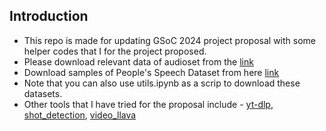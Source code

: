 ## Introduction
- This repo is made for updating GSoC 2024 project proposal with some helper codes that I for the project proposed. 
- Please download relevant data of audioset from the [link](https://research.google.com/audioset/download_strong.html)
- Download samples of People's Speech Dataset from here [link](https://huggingface.co/datasets/MLCommons/peoples_speech)
- Note that you can also use utils.ipynb as a scrip to download these datasets.
- Other tools that I have tried for the proposal include - [yt-dlp](https://github.com/yt-dlp/yt-dlp), [shot_detection](https://github.com/makarandtapaswi/shotdetection/), [video_llava](https://github.com/PKU-YuanGroup/Video-LLaVA)